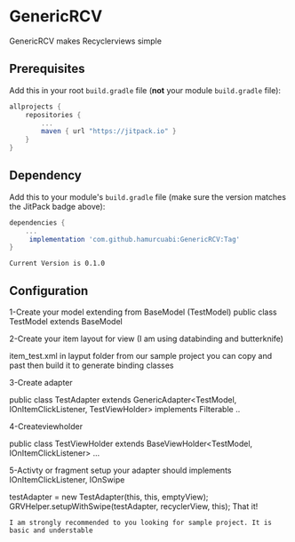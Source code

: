 # GenericRCV 

GenericRCV makes Recyclerviews simple

## Prerequisites

Add this in your root `build.gradle` file (**not** your module `build.gradle` file):

```gradle
allprojects {
	repositories {
		...
		maven { url "https://jitpack.io" }
	}
}
```

## Dependency

Add this to your module's `build.gradle` file (make sure the version matches the JitPack badge above):

```gradle
dependencies {
	...
	 implementation 'com.github.hamurcuabi:GenericRCV:Tag'
}
```

```
Current Version is 0.1.0
```

## Configuration

1-Create your model extending from BaseModel (TestModel)
  public class TestModel extends BaseModel 
 
2-Create your item layout for view (I am using databinding and butterknife)

  item_test.xml in layput folder from our sample project you can copy and  past then build it to generate binding classes
  
3-Create adapter

public class TestAdapter extends GenericAdapter<TestModel,
        IOnItemClickListener<TestModel>,
        TestViewHolder> implements Filterable ..
        
4-Createviewholder   


public class TestViewHolder extends BaseViewHolder<TestModel,
        IOnItemClickListener<TestModel>> ...
	
5-Activty or fragment setup your adapter should implements IOnItemClickListener, IOnSwipe

testAdapter = new TestAdapter(this, this, emptyView);
        GRVHelper.setupWithSwipe(testAdapter, recyclerView, this);
    That it! 
 
 ```
 I am strongly recommended to you looking for sample project. It is basic and understable   
  ```

